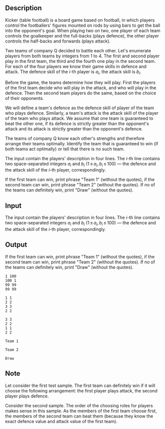 ## Description

<div><p>Kicker (table football) is a board game based on football, in which players control the footballers' figures mounted on rods by using bars to get the ball into the opponent's goal. When playing two on two, one player of each team controls the goalkeeper and the full-backs (plays defence), the other player controls the half-backs and forwards (plays attack).</p><p>Two teams of company Q decided to battle each other. Let's enumerate players from both teams by integers from <span class="tex-span">1</span> to <span class="tex-span">4</span>. The first and second player play in the first team, the third and the fourth one play in the second team. For each of the four players we know their game skills in defence and attack. The defence skill of the <span class="tex-span"><i>i</i></span>-th player is <span class="tex-span"><i>a</i><sub class="lower-index"><i>i</i></sub></span>, the attack skill is <span class="tex-span"><i>b</i><sub class="lower-index"><i>i</i></sub></span>.</p><p>Before the game, the teams determine how they will play. First the players of the first team decide who will play in the attack, and who will play in the defence. Then the second team players do the same, based on the choice of their opponents.</p><p>We will define a team's defence as the defence skill of player of the team who plays defence. Similarly, a team's attack is the attack skill of the player of the team who plays attack. We assume that one team is guaranteed to beat the other one, if its defence is strictly greater than the opponent's attack and its attack is strictly greater than the opponent's defence.</p><p>The teams of company Q know each other's strengths and therefore arrange their teams optimally. Identify the team that is guaranteed to win (if both teams act optimally) or tell that there is no such team.</p></div><div class="input-specification"><p>The input contain the players' description in four lines. The <span class="tex-span"><i>i</i></span>-th line contains two space-separated integers <span class="tex-span"><i>a</i><sub class="lower-index"><i>i</i></sub></span> and <span class="tex-span"><i>b</i><sub class="lower-index"><i>i</i></sub></span> <span class="tex-span">(1 ≤ <i>a</i><sub class="lower-index"><i>i</i></sub>, <i>b</i><sub class="lower-index"><i>i</i></sub> ≤ 100)</span> — the defence and the attack skill of the <span class="tex-span"><i>i</i></span>-th player, correspondingly.</p></div><div class="output-specification"><p>If the first team can win, print phrase "<span class="tex-font-style-tt">Team 1</span>" (without the quotes), if the second team can win, print phrase "<span class="tex-font-style-tt">Team 2</span>" (without the quotes). If no of the teams can definitely win, print "<span class="tex-font-style-tt">Draw</span>" (without the quotes).</p></div>

## Input

<p>The input contain the players' description in four lines. The <span class="tex-span"><i>i</i></span>-th line contains two space-separated integers <span class="tex-span"><i>a</i><sub class="lower-index"><i>i</i></sub></span> and <span class="tex-span"><i>b</i><sub class="lower-index"><i>i</i></sub></span> <span class="tex-span">(1 ≤ <i>a</i><sub class="lower-index"><i>i</i></sub>, <i>b</i><sub class="lower-index"><i>i</i></sub> ≤ 100)</span> — the defence and the attack skill of the <span class="tex-span"><i>i</i></span>-th player, correspondingly.</p>

## Output

<p>If the first team can win, print phrase "<span class="tex-font-style-tt">Team 1</span>" (without the quotes), if the second team can win, print phrase "<span class="tex-font-style-tt">Team 2</span>" (without the quotes). If no of the teams can definitely win, print "<span class="tex-font-style-tt">Draw</span>" (without the quotes).</p>





```input1
1 100
100 1
99 99
99 99

```




```input2
1 1
2 2
3 3
2 2

```




```input3
3 3
2 2
1 1
2 2

```




```output1
Team 1

```




```output2
Team 2

```




```output3
Draw

```



## Note

<p>Let consider the first test sample. The first team can definitely win if it will choose the following arrangement: the first player plays attack, the second player plays defence.</p><p>Consider the second sample. The order of the choosing roles for players makes sense in this sample. As the members of the first team choose first, the members of the second team can beat them (because they know the exact defence value and attack value of the first team).</p>
